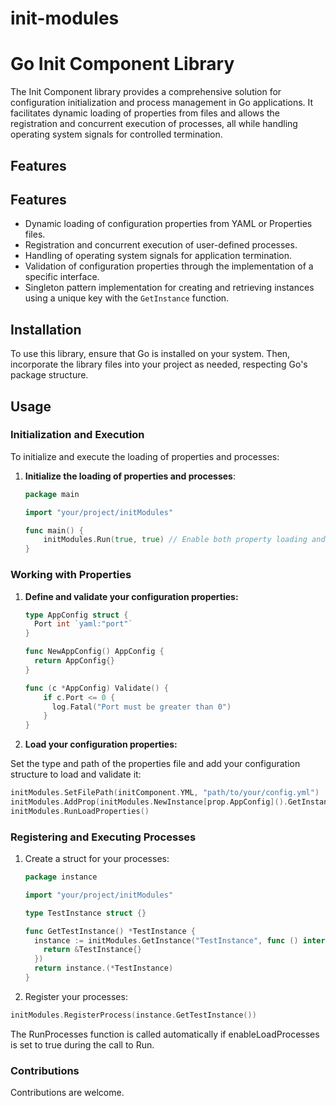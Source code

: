 # init-modules

# Go Init Component Library

The Init Component library provides a comprehensive solution for configuration initialization and process management in
Go applications. It facilitates dynamic loading of properties from files and allows the registration and concurrent
execution of processes, all while handling operating system signals for controlled termination.

## Features

## Features

- Dynamic loading of configuration properties from YAML or Properties files.
- Registration and concurrent execution of user-defined processes.
- Handling of operating system signals for application termination.
- Validation of configuration properties through the implementation of a specific interface.
- Singleton pattern implementation for creating and retrieving instances using a unique key with the `GetInstance`
  function.

## Installation

To use this library, ensure that Go is installed on your system. Then, incorporate the library files into your project
as needed, respecting Go's package structure.

## Usage

### Initialization and Execution

To initialize and execute the loading of properties and processes:

1. **Initialize the loading of properties and processes**:

    ```go
    package main
    
    import "your/project/initModules"
    
    func main() {
        initModules.Run(true, true) // Enable both property loading and process loading
    }
    ```

### Working with Properties

1. **Define and validate your configuration properties:**

    ```go
    type AppConfig struct {
      Port int `yaml:"port"`
    }
    
    func NewAppConfig() AppConfig {
      return AppConfig{}
    }
    
    func (c *AppConfig) Validate() {
        if c.Port <= 0 {
          log.Fatal("Port must be greater than 0")
        }
    }
    ```

2. **Load your configuration properties:**

Set the type and path of the properties file and add your configuration structure to load and validate it:

```go
initModules.SetFilePath(initComponent.YML, "path/to/your/config.yml")
initModules.AddProp(initModules.NewInstance[prop.AppConfig]().GetInstance(prop.NewAppConfig))
initModules.RunLoadProperties()
```

### Registering and Executing Processes

1. Create a struct for your processes:

    ```go
    package instance
    
    import "your/project/initModules"
    
    type TestInstance struct {}
    
    func GetTestInstance() *TestInstance {
      instance := initModules.GetInstance("TestInstance", func () interface{} {
        return &TestInstance{}
      })
      return instance.(*TestInstance)
    }
    ```

1. Register your processes:
    
```go
initModules.RegisterProcess(instance.GetTestInstance())
```

The RunProcesses function is called automatically if enableLoadProcesses is set to true during the call to Run.

### Contributions
Contributions are welcome.